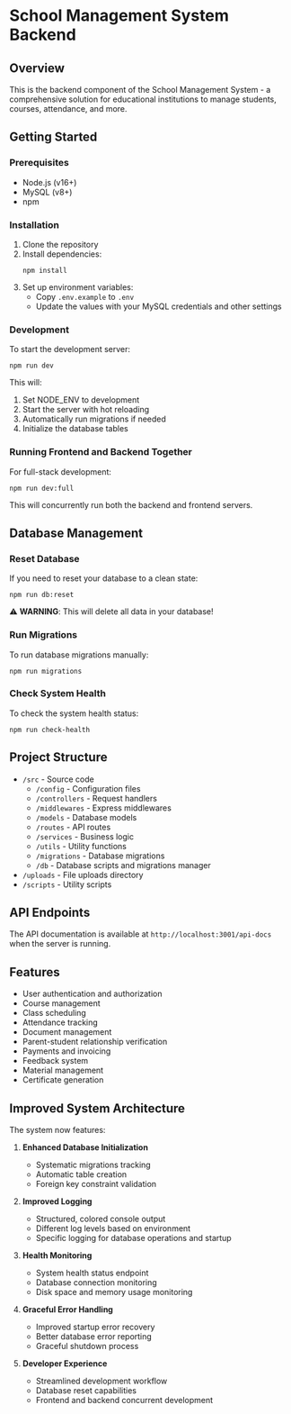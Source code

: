 # School Management System Backend

## Overview

This is the backend component of the School Management System - a comprehensive solution for educational institutions to manage students, courses, attendance, and more.

## Getting Started

### Prerequisites

- Node.js (v16+)
- MySQL (v8+)
- npm

### Installation

1. Clone the repository
2. Install dependencies:
   ```
   npm install
   ```
3. Set up environment variables:
   - Copy `.env.example` to `.env`
   - Update the values with your MySQL credentials and other settings

### Development

To start the development server:

```
npm run dev
```

This will:
1. Set NODE_ENV to development
2. Start the server with hot reloading
3. Automatically run migrations if needed
4. Initialize the database tables

### Running Frontend and Backend Together

For full-stack development:

```
npm run dev:full
```

This will concurrently run both the backend and frontend servers.

## Database Management

### Reset Database

If you need to reset your database to a clean state:

```
npm run db:reset
```

⚠️ **WARNING**: This will delete all data in your database!

### Run Migrations

To run database migrations manually:

```
npm run migrations
```

### Check System Health

To check the system health status:

```
npm run check-health
```

## Project Structure

- `/src` - Source code
  - `/config` - Configuration files
  - `/controllers` - Request handlers
  - `/middlewares` - Express middlewares
  - `/models` - Database models
  - `/routes` - API routes
  - `/services` - Business logic
  - `/utils` - Utility functions
  - `/migrations` - Database migrations
  - `/db` - Database scripts and migrations manager
- `/uploads` - File uploads directory
- `/scripts` - Utility scripts

## API Endpoints

The API documentation is available at `http://localhost:3001/api-docs` when the server is running.

## Features

- User authentication and authorization
- Course management
- Class scheduling
- Attendance tracking
- Document management
- Parent-student relationship verification
- Payments and invoicing
- Feedback system
- Material management
- Certificate generation

## Improved System Architecture

The system now features:

1. **Enhanced Database Initialization**
   - Systematic migrations tracking
   - Automatic table creation
   - Foreign key constraint validation

2. **Improved Logging**
   - Structured, colored console output
   - Different log levels based on environment
   - Specific logging for database operations and startup

3. **Health Monitoring**
   - System health status endpoint
   - Database connection monitoring
   - Disk space and memory usage monitoring

4. **Graceful Error Handling**
   - Improved startup error recovery
   - Better database error reporting
   - Graceful shutdown process

5. **Developer Experience**
   - Streamlined development workflow
   - Database reset capabilities
   - Frontend and backend concurrent development 